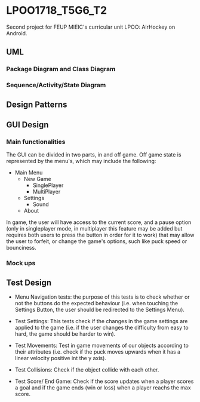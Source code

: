 # LPOO1718_T5G6_T2
Second project for FEUP MIEIC's curricular unit LPOO: AirHockey on Android.

## UML

### Package Diagram and Class Diagram

### Sequence/Activity/State Diagram

## Design Patterns

## GUI Design

### Main functionalities
The GUI can be divided in two parts, in and off game.
Off game state is represented by the menu's, which may include the following:

- Main Menu
  - New Game
    - SinglePlayer
    - MultiPlayer
  - Settings
    - Sound
  - About
  
In game, the user will have access to the current score, and a pause option (only in singleplayer mode, in multiplayer this feature may be added but requires both users to press the button in order for it to work) that may allow the user to forfeit, or change the game's options, such like puck speed or bounciness.

### Mock ups

## Test Design

- Menu Navigation tests: the purpose of this tests is to check whether or not the buttons do the expected behaviour (i.e. when touching the Settings Button, the user should be redirected to the Settings Menu).

- Test Settings: This tests check if the changes in the game settings are applied to the game (i.e. if the user changes the difficulty
from easy to hard, the game should be harder to win).

- Test Movements: Test in game movements of our objects according to their attributes (i.e. check if the puck moves upwards when it has a linear velocity positive int the y axis).

- Test Collisions: Check if the object collide with each other.

- Test Score/ End Game: Check if the score updates when a player scores a goal and if the game ends (win or loss) when a player reachs the max score. 
